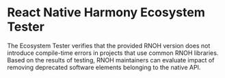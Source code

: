 # React Native Harmony Ecosystem Tester

The Ecosystem Tester verifies that the provided RNOH version does not introduce compile-time errors in projects that use common RNOH libraries. Based on the results of testing, RNOH maintainers can evaluate impact of removing deprecated software elements belonging to the native API.